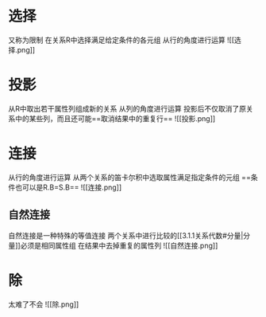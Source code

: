 # 选择
又称为限制
在关系R中选择满足给定条件的各元组
从行的角度进行运算
![[选择.png]]

# 投影
从R中取出若干属性列组成新的关系
从列的角度进行运算
投影后不仅取消了原关系中的某些列，而且还可能==取消结果中的重复行==
![[投影.png]]

# 连接
从行的角度进行运算
从两个关系的笛卡尔积中选取属性满足指定条件的元组
==条件也可以是R.B=S.B==
![[连接.png]]

## 自然连接
自然连接是一种特殊的等值连接
两个关系中进行比较的[[3.1.1关系代数#分量|分量]]必须是相同属性组
在结果中去掉重复的属性列
![[自然连接.png]]

# 除
太难了不会
![[除.png]]